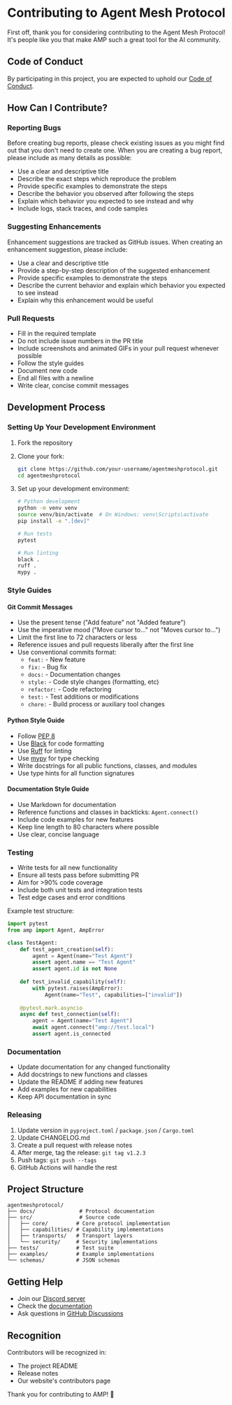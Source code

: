 # Contributing to Agent Mesh Protocol

First off, thank you for considering contributing to the Agent Mesh Protocol! It's people like you that make AMP such a great tool for the AI community.

## Code of Conduct

By participating in this project, you are expected to uphold our [Code of Conduct](CODE_OF_CONDUCT.md).

## How Can I Contribute?

### Reporting Bugs

Before creating bug reports, please check existing issues as you might find out that you don't need to create one. When you are creating a bug report, please include as many details as possible:

* Use a clear and descriptive title
* Describe the exact steps which reproduce the problem
* Provide specific examples to demonstrate the steps
* Describe the behavior you observed after following the steps
* Explain which behavior you expected to see instead and why
* Include logs, stack traces, and code samples

### Suggesting Enhancements

Enhancement suggestions are tracked as GitHub issues. When creating an enhancement suggestion, please include:

* Use a clear and descriptive title
* Provide a step-by-step description of the suggested enhancement
* Provide specific examples to demonstrate the steps
* Describe the current behavior and explain which behavior you expected to see instead
* Explain why this enhancement would be useful

### Pull Requests

* Fill in the required template
* Do not include issue numbers in the PR title
* Include screenshots and animated GIFs in your pull request whenever possible
* Follow the style guides
* Document new code
* End all files with a newline
* Write clear, concise commit messages

## Development Process

### Setting Up Your Development Environment

1. Fork the repository
2. Clone your fork:
   ```bash
   git clone https://github.com/your-username/agentmeshprotocol.git
   cd agentmeshprotocol
   ```

3. Set up your development environment:
   ```bash
   # Python development
   python -m venv venv
   source venv/bin/activate  # On Windows: venv\Scripts\activate
   pip install -e ".[dev]"
   
   # Run tests
   pytest
   
   # Run linting
   black .
   ruff .
   mypy .
   ```

### Style Guides

#### Git Commit Messages

* Use the present tense ("Add feature" not "Added feature")
* Use the imperative mood ("Move cursor to..." not "Moves cursor to...")
* Limit the first line to 72 characters or less
* Reference issues and pull requests liberally after the first line
* Use conventional commits format:
  * `feat:` - New feature
  * `fix:` - Bug fix
  * `docs:` - Documentation changes
  * `style:` - Code style changes (formatting, etc)
  * `refactor:` - Code refactoring
  * `test:` - Test additions or modifications
  * `chore:` - Build process or auxiliary tool changes

#### Python Style Guide

* Follow [PEP 8](https://www.python.org/dev/peps/pep-0008/)
* Use [Black](https://black.readthedocs.io/) for code formatting
* Use [Ruff](https://github.com/charliermarsh/ruff) for linting
* Use [mypy](http://mypy-lang.org/) for type checking
* Write docstrings for all public functions, classes, and modules
* Use type hints for all function signatures

#### Documentation Style Guide

* Use Markdown for documentation
* Reference functions and classes in backticks: `Agent.connect()`
* Include code examples for new features
* Keep line length to 80 characters where possible
* Use clear, concise language

### Testing

* Write tests for all new functionality
* Ensure all tests pass before submitting PR
* Aim for >90% code coverage
* Include both unit tests and integration tests
* Test edge cases and error conditions

Example test structure:
```python
import pytest
from amp import Agent, AmpError

class TestAgent:
    def test_agent_creation(self):
        agent = Agent(name="Test Agent")
        assert agent.name == "Test Agent"
        assert agent.id is not None
    
    def test_invalid_capability(self):
        with pytest.raises(AmpError):
            Agent(name="Test", capabilities=["invalid"])
    
    @pytest.mark.asyncio
    async def test_connection(self):
        agent = Agent(name="Test Agent")
        await agent.connect("amp://test.local")
        assert agent.is_connected
```

### Documentation

* Update documentation for any changed functionality
* Add docstrings to new functions and classes
* Update the README if adding new features
* Add examples for new capabilities
* Keep API documentation in sync

### Releasing

1. Update version in `pyproject.toml` / `package.json` / `Cargo.toml`
2. Update CHANGELOG.md
3. Create a pull request with release notes
4. After merge, tag the release: `git tag v1.2.3`
5. Push tags: `git push --tags`
6. GitHub Actions will handle the rest

## Project Structure

```
agentmeshprotocol/
├── docs/              # Protocol documentation
├── src/               # Source code
│   ├── core/         # Core protocol implementation
│   ├── capabilities/ # Capability implementations
│   ├── transports/   # Transport layers
│   └── security/     # Security implementations
├── tests/            # Test suite
├── examples/         # Example implementations
└── schemas/          # JSON schemas
```

## Getting Help

* Join our [Discord server](https://discord.gg/agentmeshprotocol)
* Check the [documentation](https://docs.agentmeshprotocol.io)
* Ask questions in [GitHub Discussions](https://github.com/agentmeshprotocol/amp-community/discussions)

## Recognition

Contributors will be recognized in:
* The project README
* Release notes
* Our website's contributors page

Thank you for contributing to AMP! 🎉